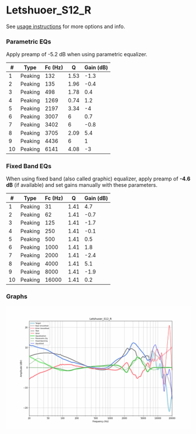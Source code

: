 # Letshuoer_S12_R
See [usage instructions](https://github.com/jaakkopasanen/AutoEq#usage) for more options and info.

### Parametric EQs
Apply preamp of -5.2 dB when using parametric equalizer.

|   # | Type    |   Fc (Hz) |    Q |   Gain (dB) |
|-----|---------|-----------|------|-------------|
|   1 | Peaking |       132 | 1.53 |        -1.3 |
|   2 | Peaking |       135 | 1.96 |        -0.4 |
|   3 | Peaking |       498 | 1.78 |         0.4 |
|   4 | Peaking |      1269 | 0.74 |         1.2 |
|   5 | Peaking |      2197 | 3.34 |        -4   |
|   6 | Peaking |      3007 | 6    |         0.7 |
|   7 | Peaking |      3402 | 6    |        -0.8 |
|   8 | Peaking |      3705 | 2.09 |         5.4 |
|   9 | Peaking |      4436 | 6    |         1   |
|  10 | Peaking |      6141 | 4.08 |        -3   |

### Fixed Band EQs
When using fixed band (also called graphic) equalizer, apply preamp of **-4.6 dB** (if available) and set gains manually with these parameters.

|   # | Type    |   Fc (Hz) |    Q |   Gain (dB) |
|-----|---------|-----------|------|-------------|
|   1 | Peaking |        31 | 1.41 |         4.7 |
|   2 | Peaking |        62 | 1.41 |        -0.7 |
|   3 | Peaking |       125 | 1.41 |        -1.7 |
|   4 | Peaking |       250 | 1.41 |        -0.1 |
|   5 | Peaking |       500 | 1.41 |         0.5 |
|   6 | Peaking |      1000 | 1.41 |         1.8 |
|   7 | Peaking |      2000 | 1.41 |        -2.4 |
|   8 | Peaking |      4000 | 1.41 |         5.1 |
|   9 | Peaking |      8000 | 1.41 |        -1.9 |
|  10 | Peaking |     16000 | 1.41 |         0.2 |

### Graphs
![](./Letshuoer_S12_R.png)
